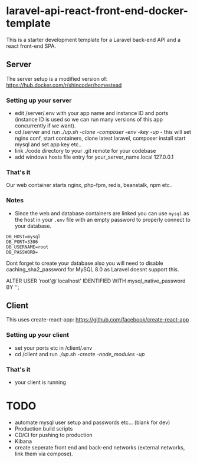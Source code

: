 # laravel-api-react-front-end-docker-template

This is a starter development template for a Laravel back-end API and a react front-end SPA.

## Server

The server setup is a modified version of: https://hub.docker.com/r/shincoder/homestead

### Setting up your server
- edit /server/.env with your app name and instance ID and ports (instance ID is used so we can run many versions of this app concurrently if we want).
- cd /server and run *./up.sh -clone -composer -env -key -up* - this will set nginx conf, start containers, clone latest laravel, composer install start mysql and set app key etc..
- link ./code directory to your .git remote for your codebase
- add windows hosts file entry for your_server_name.local 127.0.0.1

### That's it
Our web container starts nginx, php-fpm, redis, beanstalk, npm etc.. 

### Notes
- Since the web and database containers are linked you can use ```mysql``` as  the host in your ```.env``` file with an empty password to properly connect to your database.
```
DB_HOST=mysql
DB_PORT=3306
DB_USERNAME=root
DB_PASSWORD=
```

Dont forget to create your database also you will need to disable caching_sha2_password for MySQL 8.0 as Laravel doesnt support this.

ALTER USER 'root'@'localhost' IDENTIFIED WITH mysql_native_password BY '';

## Client

This uses create-react-app: https://github.com/facebook/create-react-app

### Setting up your client
- set your ports etc in /client/.env
- cd /client and run *./up.sh -create -node_modules -up*

### That's it
- your client is running


# TODO
- automate mysql user setup and passwords etc... (blank for dev)
- Production build scripts
- CD/CI for pushing to production
- Kibana
- create seperate front end and back-end networks (external networks, link them via compose).
